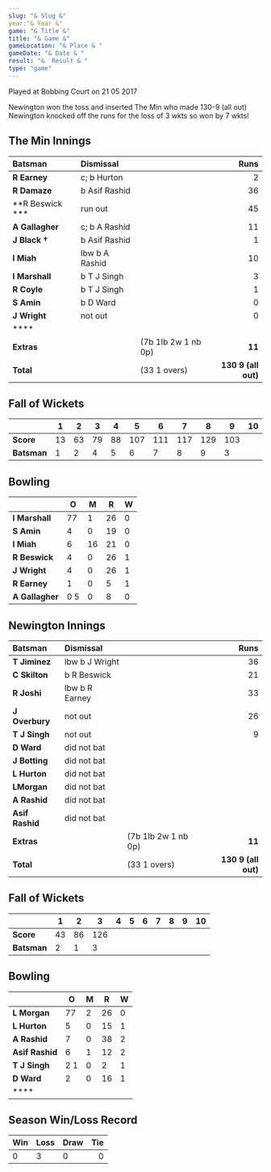 ```yaml
---
slug: "& Slug &"
year:"& Year &"
game: "& Title &"
title: "& Game &"
gameLocation: "& Place & "
gameDate: "& Date & "
result: "&  Result & "
type: "game"
---
```


Played at Bobbing Court on 21 05 2017

Newington won the toss and inserted The Min who made 130-9 (all out)  Newington knocked off the runs for the loss of 3 wkts so won by 7 wktsl

## The Min Innings

| Batsman | Dismissal | | Runs |
|:---|:---|---|---:|
| **R Earney** | c; b Hurton |  | 2 |
| **R Damaze** | b Asif Rashid |  | 36 |
| **R Beswick *** | run out |  | 45 |
| **A Gallagher** | c; b A Rashid |  | 11 |
| **J Black &dagger;** | b Asif Rashid |  | 1 |
| **I Miah** | lbw b A Rashid |  | 10 |
| **I Marshall** | b T J Singh |  | 3 |
| **R Coyle** | b T J Singh |  | 1 |
| **S Amin** | b D Ward |  | 0 |
| **J Wright** | not out |  | 0 |
| **** |  |  |  |
| **Extras** | | (7b 1lb 2w 1 nb 0p) | **11** |
| **Total** | | (33 1 overs) | **130 9 (all out)** |

## Fall of Wickets

| | **1** | **2** | **3** | **4** | **5** | **6** | **7** | **8** | **9** | **10** |
|---|---|---|---|---|---|---|---|---|---|---|
| **Score** | 13 | 63 | 79 | 88 | 107 | 111 | 117 | 129 | 103 |  |
| **Batsman** | 1 | 2 | 4 | 5 | 6 | 7 | 8 | 9 | 3 |  |

## Bowling

| | O   | M | R  | W |
|---|---|---|---|---|
| **I Marshall** | 77 | 1 | 26 | 0 |
| **S Amin** | 4 | 0 | 19 | 0 |
| **I Miah** | 6 | 16 | 21 | 0 |
| **R Beswick** | 4 | 0 | 26 | 1 |
| **J Wright** | 4 | 0 | 26 | 1 |
| **R Earney** | 1 | 0 | 5 | 1 |
| **A Gallagher** | 0 5 | 0 | 8 | 0 |

## Newington Innings

| Batsman | Dismissal | | Runs |
|:---|:---|---|---:|
| **T Jiminez** | lbw b J Wright |  | 36 |
| **C Skilton** | b R Beswick |  | 21 |
| **R Joshi** | lbw b R Earney |  | 33 |
| **J Overbury** | not out |  | 26 |
| **T J Singh** | not out |  | 9 |
| **D Ward** | did not bat |  |  |
| **J Botting** | did not bat |  |  |
| **L Hurton** | did not bat |  |  |
| **LMorgan** | did not bat |  |  |
| **A Rashid** | did not bat |  |  |
| **Asif Rashid** | did not bat |  |  |
| **Extras** | | (7b 1lb 2w 1 nb 0p) | **11** |
| **Total** | | (33 1 overs) | **130 9 (all out)** |

## Fall of Wickets

| | **1** | **2** | **3** | **4** | **5** | **6** | **7** | **8** | **9** | **10** |
|---|---|---|---|---|---|---|---|---|---|---|
| **Score** | 43 | 86 | 126 |  |  |  |  |  |  |  |
| **Batsman** | 2 | 1 | 3 |  |  |  |  |  |  |  |

## Bowling

| | O   | M | R  | W |
|---|---|---|---|---|
| **L Morgan** | 77 | 2 | 26 | 0 |
| **L Hurton** | 5 | 0 | 15 | 1 |
| **A Rashid** | 7 | 0 | 38 | 2 |
| **Asif Rashid** | 6 | 1 | 12 | 2 |
| **T J Singh** | 2 1 | 0 | 2 | 1 |
| **D Ward** | 2 | 0 | 16 | 1 |
| **** |  |  |  |  |

## Season Win/Loss Record

| Win | Loss | Draw |Tie |
|:---|:---|---|---:|
| 0 | 3 | 0 | 0 |